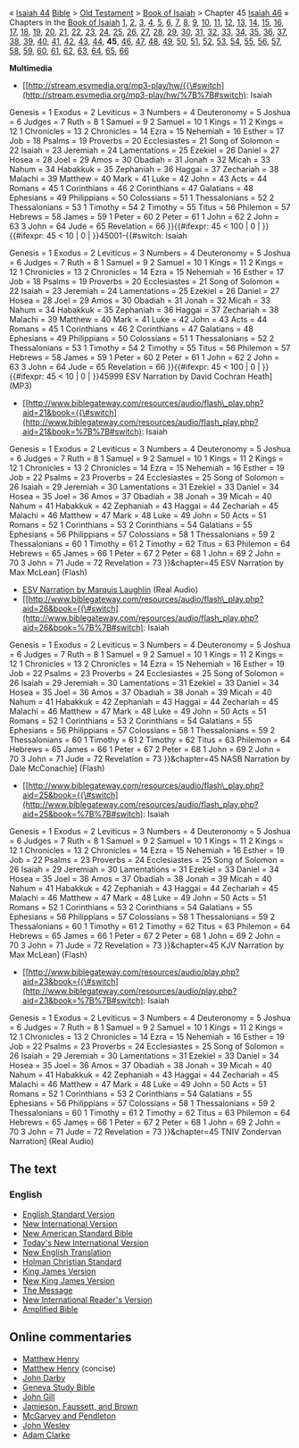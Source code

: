 « [Isaiah 44](Isaiah_44 "Isaiah 44")
[Bible](Bible "Bible") \>
[Old Testament](Old_Testament "Old Testament") \>
[Book of Isaiah](Book_of_Isaiah "Book of Isaiah") \> Chapter 45
[Isaiah 46](Isaiah_46 "Isaiah 46") »
Chapters in the [Book of Isaiah](Book_of_Isaiah "Book of Isaiah")
[1](index.php?title=Isaiah_1&action=edit&redlink=1 "Isaiah 1 (page does not exist)"),
[2](index.php?title=Isaiah_2&action=edit&redlink=1 "Isaiah 2 (page does not exist)"),
[3](index.php?title=Isaiah_3&action=edit&redlink=1 "Isaiah 3 (page does not exist)"),
[4](index.php?title=Isaiah_4&action=edit&redlink=1 "Isaiah 4 (page does not exist)"),
[5](index.php?title=Isaiah_5&action=edit&redlink=1 "Isaiah 5 (page does not exist)"),
[6](index.php?title=Isaiah_6&action=edit&redlink=1 "Isaiah 6 (page does not exist)"),
[7](index.php?title=Isaiah_7&action=edit&redlink=1 "Isaiah 7 (page does not exist)"),
[8](index.php?title=Isaiah_8&action=edit&redlink=1 "Isaiah 8 (page does not exist)"),
[9](Isaiah_9 "Isaiah 9"),
[10](index.php?title=Isaiah_10&action=edit&redlink=1 "Isaiah 10 (page does not exist)"),
[11](index.php?title=Isaiah_11&action=edit&redlink=1 "Isaiah 11 (page does not exist)"),
[12](index.php?title=Isaiah_12&action=edit&redlink=1 "Isaiah 12 (page does not exist)"),
[13](index.php?title=Isaiah_13&action=edit&redlink=1 "Isaiah 13 (page does not exist)"),
[14](index.php?title=Isaiah_14&action=edit&redlink=1 "Isaiah 14 (page does not exist)"),
[15](index.php?title=Isaiah_15&action=edit&redlink=1 "Isaiah 15 (page does not exist)"),
[16](index.php?title=Isaiah_16&action=edit&redlink=1 "Isaiah 16 (page does not exist)"),
[17](index.php?title=Isaiah_17&action=edit&redlink=1 "Isaiah 17 (page does not exist)"),
[18](index.php?title=Isaiah_18&action=edit&redlink=1 "Isaiah 18 (page does not exist)"),
[19](index.php?title=Isaiah_19&action=edit&redlink=1 "Isaiah 19 (page does not exist)"),
[20](index.php?title=Isaiah_20&action=edit&redlink=1 "Isaiah 20 (page does not exist)"),
[21](index.php?title=Isaiah_21&action=edit&redlink=1 "Isaiah 21 (page does not exist)"),
[22](index.php?title=Isaiah_22&action=edit&redlink=1 "Isaiah 22 (page does not exist)"),
[23](index.php?title=Isaiah_23&action=edit&redlink=1 "Isaiah 23 (page does not exist)"),
[24](index.php?title=Isaiah_24&action=edit&redlink=1 "Isaiah 24 (page does not exist)"),
[25](index.php?title=Isaiah_25&action=edit&redlink=1 "Isaiah 25 (page does not exist)"),
[26](index.php?title=Isaiah_26&action=edit&redlink=1 "Isaiah 26 (page does not exist)"),
[27](index.php?title=Isaiah_27&action=edit&redlink=1 "Isaiah 27 (page does not exist)"),
[28](index.php?title=Isaiah_28&action=edit&redlink=1 "Isaiah 28 (page does not exist)"),
[29](index.php?title=Isaiah_29&action=edit&redlink=1 "Isaiah 29 (page does not exist)"),
[30](index.php?title=Isaiah_30&action=edit&redlink=1 "Isaiah 30 (page does not exist)"),
[31](index.php?title=Isaiah_31&action=edit&redlink=1 "Isaiah 31 (page does not exist)"),
[32](Isaiah_32 "Isaiah 32"), [33](Isaiah_33 "Isaiah 33"),
[34](Isaiah_34 "Isaiah 34"), [35](Isaiah_35 "Isaiah 35"),
[36](Isaiah_36 "Isaiah 36"), [37](Isaiah_37 "Isaiah 37"),
[38](Isaiah_38 "Isaiah 38"), [39](Isaiah_39 "Isaiah 39"),
[40](Isaiah_40 "Isaiah 40"), [41](Isaiah_41 "Isaiah 41"),
[42](Isaiah_42 "Isaiah 42"), [43](Isaiah_43 "Isaiah 43"),
[44](Isaiah_44 "Isaiah 44"), **45**, [46](Isaiah_46 "Isaiah 46"),
[47](Isaiah_47 "Isaiah 47"), [48](Isaiah_48 "Isaiah 48"),
[49](index.php?title=Isaiah_49&action=edit&redlink=1 "Isaiah 49 (page does not exist)"),
[50](index.php?title=Isaiah_50&action=edit&redlink=1 "Isaiah 50 (page does not exist)"),
[51](index.php?title=Isaiah_51&action=edit&redlink=1 "Isaiah 51 (page does not exist)"),
[52](index.php?title=Isaiah_52&action=edit&redlink=1 "Isaiah 52 (page does not exist)"),
[53](Isaiah_53 "Isaiah 53"),
[54](index.php?title=Isaiah_54&action=edit&redlink=1 "Isaiah 54 (page does not exist)"),
[55](index.php?title=Isaiah_55&action=edit&redlink=1 "Isaiah 55 (page does not exist)"),
[56](index.php?title=Isaiah_56&action=edit&redlink=1 "Isaiah 56 (page does not exist)"),
[57](index.php?title=Isaiah_57&action=edit&redlink=1 "Isaiah 57 (page does not exist)"),
[58](index.php?title=Isaiah_58&action=edit&redlink=1 "Isaiah 58 (page does not exist)"),
[59](index.php?title=Isaiah_59&action=edit&redlink=1 "Isaiah 59 (page does not exist)"),
[60](index.php?title=Isaiah_60&action=edit&redlink=1 "Isaiah 60 (page does not exist)"),
[61](index.php?title=Isaiah_61&action=edit&redlink=1 "Isaiah 61 (page does not exist)"),
[62](index.php?title=Isaiah_62&action=edit&redlink=1 "Isaiah 62 (page does not exist)"),
[63](index.php?title=Isaiah_63&action=edit&redlink=1 "Isaiah 63 (page does not exist)"),
[64](index.php?title=Isaiah_64&action=edit&redlink=1 "Isaiah 64 (page does not exist)"),
[65](index.php?title=Isaiah_65&action=edit&redlink=1 "Isaiah 65 (page does not exist)"),
[66](index.php?title=Isaiah_66&action=edit&redlink=1 "Isaiah 66 (page does not exist)")

**Multimedia**

-   [[http://stream.esvmedia.org/mp3-play/hw/{{\#switch](http://stream.esvmedia.org/mp3-play/hw/%7B%7B#switch):
    Isaiah

Genesis = 1
Exodus = 2
Leviticus = 3
Numbers = 4
Deuteronomy = 5
Joshua = 6
Judges = 7
Ruth = 8
1 Samuel = 9
2 Samuel = 10
1 Kings = 11
2 Kings = 12
1 Chronicles = 13
2 Chronicles = 14
Ezra = 15
Nehemiah = 16
Esther = 17
Job = 18
Psalms = 19
Proverbs = 20
Ecclesiastes = 21
Song of Solomon = 22
Isaiah = 23
Jeremiah = 24
Lamentations = 25
Ezekiel = 26
Daniel = 27
Hosea = 28
Joel = 29
Amos = 30
Obadiah = 31
Jonah = 32
Micah = 33
Nahum = 34
Habakkuk = 35
Zephaniah = 36
Haggai = 37
Zechariah = 38
Malachi = 39
Matthew = 40
Mark = 41
Luke = 42
John = 43
Acts = 44
Romans = 45
1 Corinthians = 46
2 Corinthians = 47
Galatians = 48
Ephesians = 49
Philippians = 50
Colossians = 51
1 Thessalonians = 52
2 Thessalonians = 53
1 Timothy = 54
2 Timothy = 55
Titus = 56
Philemon = 57
Hebrews = 58
James = 59
1 Peter = 60
2 Peter = 61
1 John = 62
2 John = 63
3 John = 64
Jude = 65
Revelation = 66
}}{{\#ifexpr: 45 < 100 | 0 | }}{{\#ifexpr: 45 < 10 | 0 |
}}45001-{{\#switch: Isaiah

Genesis = 1
Exodus = 2
Leviticus = 3
Numbers = 4
Deuteronomy = 5
Joshua = 6
Judges = 7
Ruth = 8
1 Samuel = 9
2 Samuel = 10
1 Kings = 11
2 Kings = 12
1 Chronicles = 13
2 Chronicles = 14
Ezra = 15
Nehemiah = 16
Esther = 17
Job = 18
Psalms = 19
Proverbs = 20
Ecclesiastes = 21
Song of Solomon = 22
Isaiah = 23
Jeremiah = 24
Lamentations = 25
Ezekiel = 26
Daniel = 27
Hosea = 28
Joel = 29
Amos = 30
Obadiah = 31
Jonah = 32
Micah = 33
Nahum = 34
Habakkuk = 35
Zephaniah = 36
Haggai = 37
Zechariah = 38
Malachi = 39
Matthew = 40
Mark = 41
Luke = 42
John = 43
Acts = 44
Romans = 45
1 Corinthians = 46
2 Corinthians = 47
Galatians = 48
Ephesians = 49
Philippians = 50
Colossians = 51
1 Thessalonians = 52
2 Thessalonians = 53
1 Timothy = 54
2 Timothy = 55
Titus = 56
Philemon = 57
Hebrews = 58
James = 59
1 Peter = 60
2 Peter = 61
1 John = 62
2 John = 63
3 John = 64
Jude = 65
Revelation = 66
}}{{\#ifexpr: 45 < 100 | 0 | }}{{\#ifexpr: 45 < 10 | 0 | }}45999
ESV Narration by David Cochran Heath] (MP3)

-   [[http://www.biblegateway.com/resources/audio/flash\_play.php?aid=21&book={{\#switch](http://www.biblegateway.com/resources/audio/flash_play.php?aid=21&book=%7B%7B#switch):
    Isaiah

Genesis = 1
Exodus = 2
Leviticus = 3
Numbers = 4
Deuteronomy = 5
Joshua = 6
Judges = 7
Ruth = 8
1 Samuel = 9
2 Samuel = 10
1 Kings = 11
2 Kings = 12
1 Chronicles = 13
2 Chronicles = 14
Ezra = 15
Nehemiah = 16
Esther = 19
Job = 22
Psalms = 23
Proverbs = 24
Ecclesiastes = 25
Song of Solomon = 26
Isaiah = 29
Jeremiah = 30
Lamentations = 31
Ezekiel = 33
Daniel = 34
Hosea = 35
Joel = 36
Amos = 37
Obadiah = 38
Jonah = 39
Micah = 40
Nahum = 41
Habakkuk = 42
Zephaniah = 43
Haggai = 44
Zechariah = 45
Malachi = 46
Matthew = 47
Mark = 48
Luke = 49
John = 50
Acts = 51
Romans = 52
1 Corinthians = 53
2 Corinthians = 54
Galatians = 55
Ephesians = 56
Philippians = 57
Colossians = 58
1 Thessalonians = 59
2 Thessalonians = 60
1 Timothy = 61
2 Timothy = 62
Titus = 63
Philemon = 64
Hebrews = 65
James = 66
1 Peter = 67
2 Peter = 68
1 John = 69
2 John = 70
3 John = 71
Jude = 72
Revelation = 73
}}&chapter=45 ESV Narration by Max McLean] (Flash)

-   [ESV Narration by Marquis Laughlin](http://www.gnpcb.org/esv/share/audio/smil?passage=Isaiah+45)
    (Real Audio)
-   [[http://www.biblegateway.com/resources/audio/flash\_play.php?aid=26&book={{\#switch](http://www.biblegateway.com/resources/audio/flash_play.php?aid=26&book=%7B%7B#switch):
    Isaiah

Genesis = 1
Exodus = 2
Leviticus = 3
Numbers = 4
Deuteronomy = 5
Joshua = 6
Judges = 7
Ruth = 8
1 Samuel = 9
2 Samuel = 10
1 Kings = 11
2 Kings = 12
1 Chronicles = 13
2 Chronicles = 14
Ezra = 15
Nehemiah = 16
Esther = 19
Job = 22
Psalms = 23
Proverbs = 24
Ecclesiastes = 25
Song of Solomon = 26
Isaiah = 29
Jeremiah = 30
Lamentations = 31
Ezekiel = 33
Daniel = 34
Hosea = 35
Joel = 36
Amos = 37
Obadiah = 38
Jonah = 39
Micah = 40
Nahum = 41
Habakkuk = 42
Zephaniah = 43
Haggai = 44
Zechariah = 45
Malachi = 46
Matthew = 47
Mark = 48
Luke = 49
John = 50
Acts = 51
Romans = 52
1 Corinthians = 53
2 Corinthians = 54
Galatians = 55
Ephesians = 56
Philippians = 57
Colossians = 58
1 Thessalonians = 59
2 Thessalonians = 60
1 Timothy = 61
2 Timothy = 62
Titus = 63
Philemon = 64
Hebrews = 65
James = 66
1 Peter = 67
2 Peter = 68
1 John = 69
2 John = 70
3 John = 71
Jude = 72
Revelation = 73
}}&chapter=45 NASB Narration by Dale McConachie] (Flash)

-   [[http://www.biblegateway.com/resources/audio/flash\_play.php?aid=25&book={{\#switch](http://www.biblegateway.com/resources/audio/flash_play.php?aid=25&book=%7B%7B#switch):
    Isaiah

Genesis = 1
Exodus = 2
Leviticus = 3
Numbers = 4
Deuteronomy = 5
Joshua = 6
Judges = 7
Ruth = 8
1 Samuel = 9
2 Samuel = 10
1 Kings = 11
2 Kings = 12
1 Chronicles = 13
2 Chronicles = 14
Ezra = 15
Nehemiah = 16
Esther = 19
Job = 22
Psalms = 23
Proverbs = 24
Ecclesiastes = 25
Song of Solomon = 26
Isaiah = 29
Jeremiah = 30
Lamentations = 31
Ezekiel = 33
Daniel = 34
Hosea = 35
Joel = 36
Amos = 37
Obadiah = 38
Jonah = 39
Micah = 40
Nahum = 41
Habakkuk = 42
Zephaniah = 43
Haggai = 44
Zechariah = 45
Malachi = 46
Matthew = 47
Mark = 48
Luke = 49
John = 50
Acts = 51
Romans = 52
1 Corinthians = 53
2 Corinthians = 54
Galatians = 55
Ephesians = 56
Philippians = 57
Colossians = 58
1 Thessalonians = 59
2 Thessalonians = 60
1 Timothy = 61
2 Timothy = 62
Titus = 63
Philemon = 64
Hebrews = 65
James = 66
1 Peter = 67
2 Peter = 68
1 John = 69
2 John = 70
3 John = 71
Jude = 72
Revelation = 73
}}&chapter=45 KJV Narration by Max McLean] (Flash)

-   [[http://www.biblegateway.com/resources/audio/play.php?aid=23&book={{\#switch](http://www.biblegateway.com/resources/audio/play.php?aid=23&book=%7B%7B#switch):
    Isaiah

Genesis = 1
Exodus = 2
Leviticus = 3
Numbers = 4
Deuteronomy = 5
Joshua = 6
Judges = 7
Ruth = 8
1 Samuel = 9
2 Samuel = 10
1 Kings = 11
2 Kings = 12
1 Chronicles = 13
2 Chronicles = 14
Ezra = 15
Nehemiah = 16
Esther = 19
Job = 22
Psalms = 23
Proverbs = 24
Ecclesiastes = 25
Song of Solomon = 26
Isaiah = 29
Jeremiah = 30
Lamentations = 31
Ezekiel = 33
Daniel = 34
Hosea = 35
Joel = 36
Amos = 37
Obadiah = 38
Jonah = 39
Micah = 40
Nahum = 41
Habakkuk = 42
Zephaniah = 43
Haggai = 44
Zechariah = 45
Malachi = 46
Matthew = 47
Mark = 48
Luke = 49
John = 50
Acts = 51
Romans = 52
1 Corinthians = 53
2 Corinthians = 54
Galatians = 55
Ephesians = 56
Philippians = 57
Colossians = 58
1 Thessalonians = 59
2 Thessalonians = 60
1 Timothy = 61
2 Timothy = 62
Titus = 63
Philemon = 64
Hebrews = 65
James = 66
1 Peter = 67
2 Peter = 68
1 John = 69
2 John = 70
3 John = 71
Jude = 72
Revelation = 73
}}&chapter=45 TNIV Zondervan Narration] (Real Audio)

## The text

### English

-   [English Standard Version](http://www.gnpcb.org/esv/search/?q=Isaiah%2045)
-   [New International Version](http://www.biblegateway.com/passage/?search=Isaiah%2045&version=31)
-   [New American Standard Bible](http://www.biblegateway.com/passage/?search=Isaiah%2045&version=49)
-   [Today's New International Version](http://www.ibs.org/bible/verse/index.php?q=Isaiah%2045)
-   [New English Translation](http://net.bible.org/bible.php?book=Isaiah&chapter=45)
-   [Holman Christian Standard](http://www.biblegateway.com/passage/?search=Isaiah%2045&version=77)
-   [King James Version](http://www.biblegateway.com/passage/?search=Isaiah%2045&version=9)
-   [New King James Version](http://www.biblegateway.com/passage/?search=Isaiah%2045&version=50)
-   [The Message](http://www.biblegateway.com/passage/?search=Isaiah%2045&version=65)
-   [New International Reader's Version](http://www.biblegateway.com/passage/?search=Isaiah%2045&version=76)
-   [Amplified Bible](http://www.biblegateway.com/passage/?search=Isaiah%2045&version=45)

## Online commentaries

-   [Matthew Henry](http://eword.gospelcom.net/comments/isaiah/mh/isaiah45.htm)
-   [Matthew Henry](http://eword.gospelcom.net/comments/isaiah/mhc/isaiah45.htm)
    (concise)
-   [John Darby](http://eword.gospelcom.net/comments/isaiah/darby/isaiah45.htm)
-   [Geneva Study Bible](http://eword.gospelcom.net/comments/isaiah/geneva/isaiah45.htm)
-   [John Gill](http://eword.gospelcom.net/comments/isaiah/gill/isaiah45.htm)
-   [Jamieson, Faussett, and Brown](http://www.ewordtoday.com/comments/isaiah/jfb/isaiah45.htm)
-   [McGarvey and Pendleton](http://eword.gospelcom.net/comments/isaiah/four/isaiah45.htm)
-   [John Wesley](http://eword.gospelcom.net/comments/isaiah/wesley/isaiah45.htm)
-   [Adam Clarke](http://www.studylight.org/com/acc/view.cgi?book=isa&chapter=0045)



